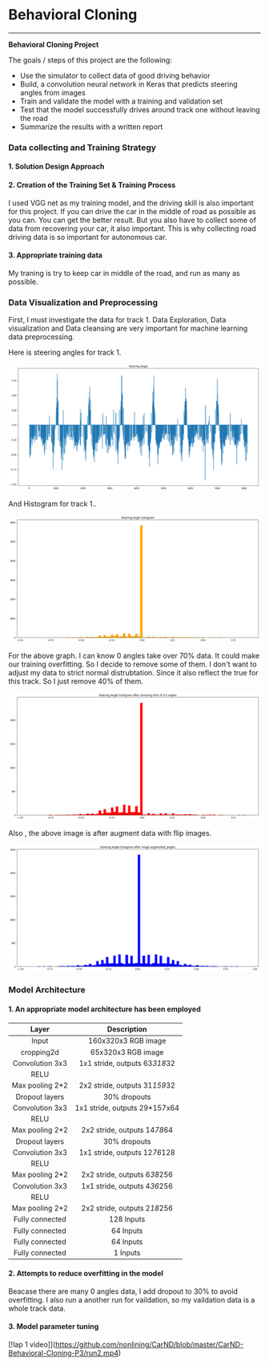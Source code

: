 # Behavioral Cloning

---

**Behavioral Cloning Project**

The goals / steps of this project are the following:
* Use the simulator to collect data of good driving behavior
* Build, a convolution neural network in Keras that predicts steering angles from images
* Train and validate the model with a training and validation set
* Test that the model successfully drives around track one without leaving the road
* Summarize the results with a written report


[//]: # (Image References)

[image1]: ./Data_visualization.png "Model Visualization"
[image2]: ./Histogram1.png "Histogram1"
[image3]: ./Histogram2.png "Histogram2"
[image4]: ./Histogram3.png "Histogram3"
[image5]: ./examples/placeholder_small.png "Recovery Image"
[image6]: ./examples/placeholder_small.png "Normal Image"
[image7]: ./examples/placeholder_small.png "Flipped Image"

###  Data collecting and Training Strategy

#### 1. Solution Design Approach



#### 2. Creation of the Training Set & Training Process

I used VGG net as my training model, and the driving skill is also important for this project. If you can drive the car in the middle of road as possible as you can. You can get the better result. But you also have to collect some of data from recovering your car, it also important. This is why collecting road driving data is so important for autonomous car.

#### 3. Appropriate training data

My traning is try to keep car in middle of the road, and run as many as possible.


### Data Visualization and Preprocessing

First, I must investigate the data for track 1. Data Exploration, Data visualization and Data cleansing are very important for machine learning data preprocessing.

Here is steering angles for track 1.

![alt text][image1]

And Histogram for track 1..

![alt text][image2]

For the above graph. I can know 0 angles take over 70% data. It could make our training overfitting. So I decide to remove some of them. I don't want to adjust my data to strict normal distrubtation. Since it also reflect the true for this track. So I just remove 40% of them.

![alt text][image3]

Also , the above image is after augment data with flip images.

![alt text][image4]


### Model Architecture

#### 1. An appropriate model architecture has been employed


| Layer         		|     Description	        					| 
|:---------------------:|:---------------------------------------------:| 
| Input         		| 160x320x3 RGB image   							| 
| cropping2d         		| 65x320x3 RGB image   							| 
| Convolution 3x3     	| 1x1 stride, outputs 63*318*32 	|
| RELU					|												|
| Max pooling	2*2       	| 2x2 stride,  outputs 31*159*32 				|
| Dropout layers 		| 30% dropouts       									|
| Convolution 3x3	    | 1x1 stride, outputs 29*157x64  |
| RELU					|												|
| Max pooling	2*2       	| 2x2 stride,  outputs 14*78*64 				|
| Dropout layers 		| 30% dropouts       									|
| Convolution 3x3	    | 1x1 stride, outputs 12*76*128  |
| RELU					|												|
| Max pooling	2*2       	| 2x2 stride,  outputs 6*38*256 				|
| Convolution 3x3	    | 1x1 stride, outputs 4*36*256  |
| RELU					|												|
| Max pooling	2*2       	| 2x2 stride,  outputs 2*18*256 				|
| Fully connected		| 128 Inputs        									|
| Fully connected		| 64 Inputs        									|
| Fully connected		| 64 Inputs        									|
| Fully connected		| 1 Inputs        									|


#### 2. Attempts to reduce overfitting in the model

Beacase there are many 0 angles data, I add dropout to 30% to avoid overfitting. I also run a another run for vaildation, so my vaildation data is a whole track data.

#### 3. Model parameter tuning

[!lap 1 video]](https://github.com/nonlining/CarND/blob/master/CarND-Behavioral-Cloning-P3/run2.mp4)

